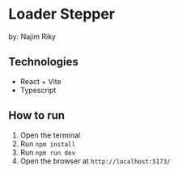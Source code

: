 # Loader Stepper
by: Najim Riky

## Technologies
- React + Vite
- Typescript

## How to run
1. Open the terminal
2. Run `npm install`
2. Run `npm run dev`
3. Open the browser at `http://localhost:5173/`
